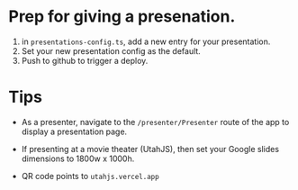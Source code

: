 # Prep for giving a presenation.

1. in `presentations-config.ts`, add a new entry for your presentation.
2. Set your new presentation config as the default.
3. Push to github to trigger a deploy.

# Tips
- As a presenter, navigate to the `/presenter/Presenter` route of the app to display a presentation page.

- If presenting at a movie theater (UtahJS), then set your Google slides dimensions to 1800w x 1000h.

- QR code points to `utahjs.vercel.app`